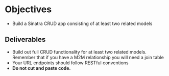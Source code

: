 # Objectives
- Build a Sinatra CRUD app consisting of at least two related models

## Deliverables

- Build out full CRUD functionality for at least two related models.  Remember that if you have a M2M relationship you will need a join table
- Your URL endpoints should follow RESTful conventions
- **Do not cut and paste code.**